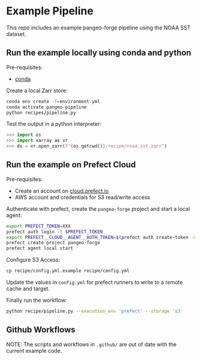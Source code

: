 # Example Pipeline

This repo includes an example pangeo-forge pipeline using the NOAA SST dataset.

## Run the example locally using conda and python

Pre-requisites:
* [conda](https://docs.conda.io/projects/conda/en/latest/user-guide/install/)

Create a local Zarr store:

```bash
conda env create -f=environment.yml
conda activate pangeo-pipeline
python recipes/pipeline.py
```

Test the output in a python interpreter:

```python
>>> import os
>>> import xarray as xr
>>> ds = xr.open_zarr(f"{os.getcwd()}/recipe/noaa_sst.zarr")
```

## Run the example on Prefect Cloud

Pre-requisites:
* Create an account on [cloud.prefect.io](cloud.prefect.io)
* AWS account and credentials for S3 read/write access

Authenticate with prefect, create the `pangeo-forge` project and start a local agent:

```bash
export PREFECT_TOKEN=XXX
prefect auth login -t $PREFECT_TOKEN
export PREFECT__CLOUD__AGENT__AUTH_TOKEN=$(prefect auth create-token -n my-runner-token -s RUNNER)
prefect create project pangeo-forge
prefect agent local start
```

Configure S3 Access:

```bash
cp recipe/config.yml.example recipe/config.yml
```

Update the values in `config.yml` for prefect runners to write to a remote cache and target.

Finally run the workflow:

```bash
python recipe/pipeline.py --execution_env 'prefect' --storage 's3'
```

## Github Workflows

NOTE: The scripts and workflows in `.github/` are out of date with the current example code.
